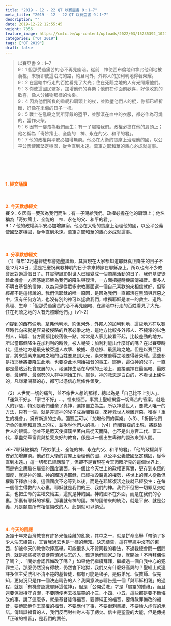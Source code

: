 ```yaml
---
title: "2019 - 12 - 22 QT 以賽亞書 9：1~7"
meta_title: "2019 - 12 - 22 QT 以賽亞書 9：1~7"
description: ""
date: 2019-12-22 12:55:45
weight: 7356
feature_image: https://cmtc.tw/wp-content/uploads/2022/03/15235392_10211799862337740_180693556567566654_o-1.webp
categories: ["QT 2019"]
tags: ["QT 2019"]
draft: false
---
```


<blockquote>以賽亞書 9：1~7<br />
9：1 但那受過痛苦的必不再見幽暗。從前　神使西布倫地和拿弗他利地被藐視，末後卻使這沿海的路，約旦河外，外邦人的加利利地得著榮耀。<br />
9：2 在黑暗中行走的百姓看見了大光；住在死蔭之地的人有光照耀他們。<br />
9：3 你使這國民繁多，加增他們的喜樂；他們在你面前歡喜，好像收割的歡喜，像人分擄物那樣的快樂。<br />
9：4 因為他們所負的重軛和肩頭上的杖，並欺壓他們人的棍，你都已經折斷，好像在米甸的日子一樣。<br />
9：5 戰士在亂殺之間所穿戴的盔甲，並那滾在血中的衣服，都必作為可燒的，當作火柴。<br />
9：6 因有一嬰孩為我們而生；有一子賜給我們。政權必擔在他的肩頭上；他名稱為「奇妙策士、全能的　神、永在的父、和平的君」。<br />
9：7 他的政權與平安必加增無窮。他必在大衛的寶座上治理他的國，以公平公義使國堅定穩固，從今直到永遠。萬軍之耶和華的熱心必成就這事。</blockquote><br />
&nbsp;<br />
<br />
&nbsp;<br />
<br />
<span style="color: #ff6600;"><strong>1. </strong><strong>經文誦讀</strong></span><br />
<br />
<span style="color: #ff6600;"><strong> </strong></span><br />
<br />
<span style="color: #ff6600;"><strong>2. 今天默想</strong><strong>經文<br />
</strong></span>賽 9：6 因有一嬰孩為我們而生；有一子賜給我們。政權必擔在他的肩頭上；他名稱為「奇妙策士、全能的　神、永在的父、和平的君」。<br />
9：7 他的政權與平安必加增無窮。他必在大衛的寶座上治理他的國，以公平公義使國堅定穩固，從今直到永遠。萬軍之耶和華的熱心必成就這事。<br />
<br />
&nbsp;<br />
<br />
<span style="color: #ff6600;"><strong>3. 分享默想經文<br />
</strong></span>（1）每年12月基督徒都會過聖誕節，其實現在大家都知道耶穌真正降生的日子不是12月24日，這是把慶祝異教神明的日子拿來轉嫁在耶穌身上，所以也有不少教會反對過這個日子。其實聖誕節對世人已經變成一個商業活動的日子，我們基督徒趁此機會一方面感謝耶穌為我們的降生與復活，一方面把握時機廣傳福音。很多人不明白基督的信仰，以為只是從眾多宗教裏面選一個自己喜歡的來相信就好，但聖經卻不是這樣說的。我們信耶穌的唯一原因，是因為我們一直都活在黑暗與罪惡之中，沒有任何方法，也沒有別的神可以拯救我們，唯獨耶穌是唯一的救主、道路、真理、生命：「但那受過痛苦的必不再見幽暗、在黑暗中行走的百姓看見了大光，住在死蔭之地的人有光照耀他們。」（v1~2）<br />
<br />
v1提到的西布倫地、拿弗他利地、約但河外，外邦人的加利利地，這些地方在以賽亞時代向來就是容易被侵略的兵家必爭之地，這地方比較多外邦人、不純淨的以色列人，知識、各方面都比較落後一點。常常是人家比較看不起，比較差勁的地方。所以當耶穌降生在加利利的時候，被人嘲笑：加利利能出什麼好的嗎？在以賽亞時代，這些地方是最先被亞述人攻擊、被擄、最悲慘、最黑暗之地。但是以賽亞預言，將來這素來黑暗之地的百姓要見到大光，素來被羞辱之地要得著榮耀。這些都是指耶穌將要降生此地，也要從此地開始福音的事工。耶穌，這位神的兒子，一直都是最貼近社會底層的人，祂選擇生活在卑微的土地上，直接選擇在最黑暗、最敗壞、最絕望、最弱勢的人群中開始工作。畢竟，神的救恩是白白的，不看世上條件的，凡謙卑渴慕的心，都可以憑信心無條件領受。<br />
<br />
（2）人世間一切的痛苦，並不像世人想的那樣，總以為是「自己比不上別人」、「運氣不好」、「家世不好」…，怪東怪西。事實上聖經揭露一切痛苦的答案，就是人的罪惡，特別是我們離棄了真神，選擇自立為主。所以神愛世人，要救人唯一的方法，只有一個，就是差遣神的兒子成為彌賽亞，來拯救世人脫離罪惡，獲得「重生的機會」，擁有新造的生命。彌賽亞可以「加增他們的喜樂」（v3）、「折斷他們所負的重軛和肩頭上的杖，並欺壓他們人的棍。」（v4）而彌賽亞的出現，將跌破世人的眼鏡。他並不是眾天使擁簇坐著白馬從天而降，也不是出身官二代、富二代，享盡榮華富貴與接受良好的教育，卻是以一個出生卑微的嬰孩來到人間。<br />
<br />
v6~7耶穌被稱為「奇妙策士、全能的神、永在的父、和平的君」、「他的政權與平安必加增無窮。他必在大衛的寶座上治理他的國，以公平公義使國堅定穩固，從今直到永遠。」這一切都已經應驗了，但卻不是實現在今天肉眼所見的這個世界上，而是完全應驗在屬靈的國度裏面。有一個比今天世上的政權更真實，更存到永恆的國度，就是神的國。神的國透過耶穌，已經摧毀魔鬼的權勢，將世上的罪人從撒但權勢下釋放出來。這個國度不必等到以後，而是在耶穌復活之後就已經發生：在每一個信主得救的人心裏，耶穌就是我們的王、我們的神。我們不但把一切罪惡交給主，也把生命的主權交給主，這就是神的國。神的國不在外面，而是在我們的心裏。那裏有耶穌的掌權，那裏就有神的國。神的國帶來的統治，就是平安、就是公義，凡是願意所有相信悔改的人，此刻就可以領受。<br />
<br />
<span style="color: #ff6600;"><strong> </strong></span><br />
<br />
<span style="color: #ff6600;"><strong>4. 今天的回應<br />
</strong></span>近幾十年來台灣教會有許多光怪陸離的亂象，其中之一，就是拼命高舉「帶領了多少人決志禱告」，其實我過去也是一樣的無知。決志禱告，這在聖經中沒有的東西，卻被今天的教會吹捧高舉。可能很多人不贊同我的看法，不過我總會問一個問題，就是那些被基督徒帶領過決志的人，難道他們回家之後，就開始「不再拜偶像了嗎？」、「開始會認罪悔改了嗎？」如果他們繼續拜拜，繼續過一個自我中心的犯罪生活，那麼仍然沒有得救，仍然會下地獄，我們又有什麼好高興的？聖經上就連許多信主受洗卻不清不楚的基督徒，都有可能是稗子，是假弟兄、假教師、假先知，更何況只是作一個決志禱告的人？我同意決志禱告是一個「與耶穌相親」的過程，就是「有機會認識耶穌這位神」，但是「公開受洗」才是「屬靈的婚禮」，而且還要保證持守貞潔，不要随便再去找屬靈的小三、小四、小五，這些都是要不斷悔改的事。說了這麼多，就是基督徒傳福音，要傳純正的福音，要傳赦罪悔改的福音，要傳耶穌作王掌權的福音，不要應付了事，不要衝刺業績、不要給人虛假的承諾。傳錯誤福音的人，我們反而對神對人有了虧欠。信主是聖靈的大能，但是傳揚「正確的福音」，是我們的責任。<br />
<br />
&nbsp;
        